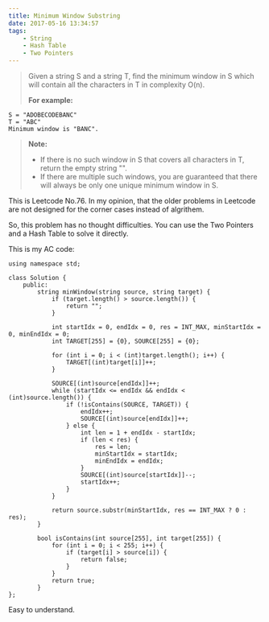 ```yaml
---
title: Minimum Window Substring
date: 2017-05-16 13:34:57
tags:
    - String
    - Hash Table
    - Two Pointers
---
```


> Given a string S and a string T, find the minimum window in S which will contain all the characters in T in complexity O(n).
>
> **For example:**
```
S = "ADOBECODEBANC"
T = "ABC"
Minimum window is "BANC".
```
> **Note:**
> + If there is no such window in S that covers all characters in T, return the empty string "".
> + If there are multiple such windows, you are guaranteed that there will always be only one unique minimum window in S.

<!--more-->

This is Leetcode No.76. In my opinion, that the older problems in Leetcode are not designed for the corner cases instead of algrithem.

So, this problem has no thought difficulties. You can use the Two Pointers and a Hash Table to solve it directly.

This is my AC code:

```
using namespace std;

class Solution {
    public:
        string minWindow(string source, string target) {
            if (target.length() > source.length()) {
                return "";
            }

            int startIdx = 0, endIdx = 0, res = INT_MAX, minStartIdx = 0, minEndIdx = 0;
            int TARGET[255] = {0}, SOURCE[255] = {0};

            for (int i = 0; i < (int)target.length(); i++) {
                TARGET[(int)target[i]]++;
            }

            SOURCE[(int)source[endIdx]]++;
            while (startIdx <= endIdx && endIdx < (int)source.length()) {
                if (!isContains(SOURCE, TARGET)) {
                    endIdx++;
                    SOURCE[(int)source[endIdx]]++;
                } else {
                    int len = 1 + endIdx - startIdx;
                    if (len < res) {
                        res = len;
                        minStartIdx = startIdx;
                        minEndIdx = endIdx;
                    }
                    SOURCE[(int)source[startIdx]]--;
                    startIdx++;
                }
            }

            return source.substr(minStartIdx, res == INT_MAX ? 0 : res);
        }

        bool isContains(int source[255], int target[255]) {
            for (int i = 0; i < 255; i++) {
                if (target[i] > source[i]) {
                    return false;
                }
            }
            return true;
        }
};
```

Easy to understand.
